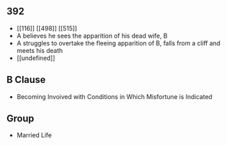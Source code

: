 ## 392
- [[116]] [[498]] [[515]] 
- A believes he sees the apparition of his dead wife, B
- A struggles to overtake the fleeing apparition of B, falls from a cliff and meets his death
- [[undefined]] 

## B Clause
- Becoming Invoived with Conditions in Which Misfortune is Indicated

## Group
- Married Life

